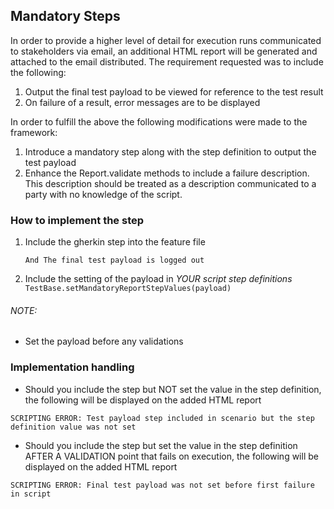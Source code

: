 ## Mandatory Steps

In order to provide a higher level of detail for execution runs communicated to stakeholders via email, an additional
HTML report will be generated and attached to the email distributed. The requirement requested was to include the
following:

1. Output the final test payload to be viewed for reference to the test result
2. On failure of a result, error messages are to be displayed

In order to fulfill the above the following modifications were made to the framework:

1. Introduce a mandatory step along with the step definition to output the test payload
2. Enhance the Report.validate methods to include a failure description. This description should be treated as a
   description communicated to a party with no knowledge of the script.

### How to implement the step

1. Include the gherkin step into the feature file

   ``
   And The final test payload is logged out
   ``
2. Include the setting of the payload in _YOUR script step definitions_ 
   ``
   TestBase.setMandatoryReportStepValues(payload)
   ``

###### NOTE:

- Set the payload before any validations

### Implementation handling

- Should you include the step but NOT set the value in the step definition, the following will be displayed on the added
  HTML report

``
SCRIPTING ERROR: Test payload step included in scenario but the step definition value was not set
``

- Should you include the step but set the value in the step definition AFTER A VALIDATION point that fails on execution, the
  following will be displayed on the added HTML report

``
SCRIPTING ERROR: Final test payload was not set before first failure in script
``